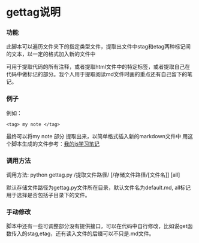 # gettag说明
### 功能
此脚本可以遍历文件夹下的指定类型文件，提取出文件中stag和etag两种标记间的文本，以一定的格式加入新的文件中

可用于提取代码的所有注释，或者提取html文件中的特定标签，或者提取自己在代码中做标记的部分。我个人用于提取阅读md文件时画的重点还有自己留下的笔记。
### 例子
例如：

    <tag> my note </tag>

最终可以将my note 部分 提取出来，以简单格式插入新的markdown文件中
用这个脚本生成的文件参考：[我的js学习笔记](https://gitlab.com/Oxlouis/my-learning-blog/blob/master/my_javascript_note.md)

### 调用方法

调用方法: python gettag.py /提取文件路径/ [/存储文件路径/[文件名]] [all]

默认存储文件路径为gettag.py文件所在目录，默认文件名为default.md, all标记用于选择是否包括子目录下的文件。

### 手动修改
脚本中还有一些可调整部分没有提供接口，可以在代码中自行修改，比如说get函数传入的stag,etag，还有读入文件的后缀可以不只是.md文件。